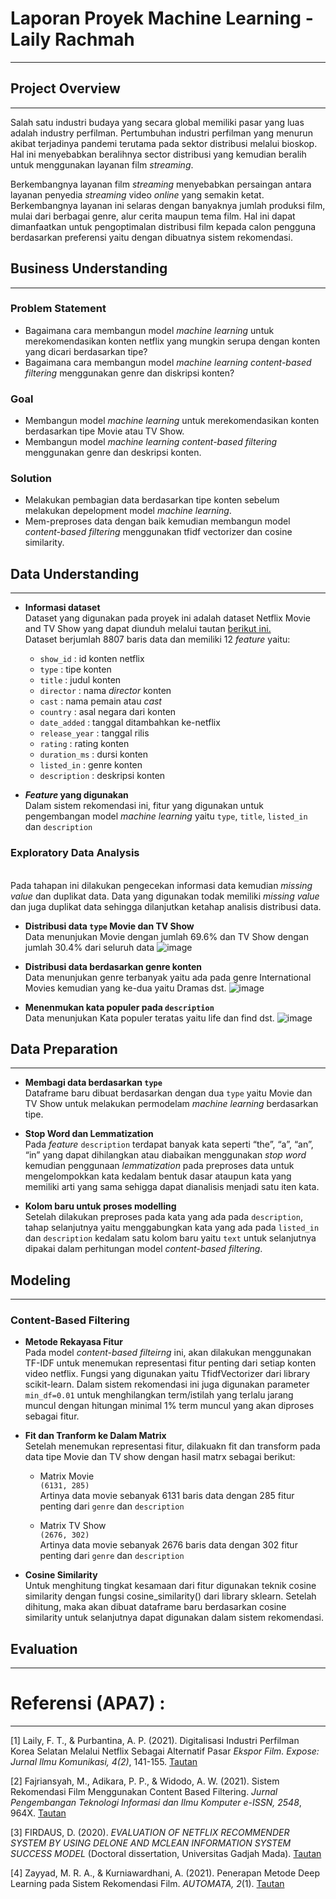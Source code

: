 # Laporan Proyek Machine Learning - Laily Rachmah
---

## Project Overview
---
Salah satu industri budaya yang secara global memiliki pasar yang luas adalah industry perfilman. Pertumbuhan industri perfilman yang menurun akibat terjadinya pandemi terutama pada sektor distribusi melalui bioskop. Hal ini menyebabkan beralihnya sector distribusi yang kemudian beralih untuk menggunakan layanan film _streaming_. 

Berkembangnya layanan film _streaming_ menyebabkan persaingan antara layanan penyedia _streaming_ video _online_ yang semakin ketat. Berkembangnya layanan ini selaras dengan banyaknya jumlah produksi film, mulai dari berbagai genre, alur cerita maupun tema film. Hal ini dapat dimanfaatkan untuk pengoptimalan distribusi film kepada calon pengguna berdasarkan preferensi yaitu dengan dibuatnya sistem rekomendasi. 



## Business Understanding
---

### Problem Statement
* Bagaimana cara membangun model _machine learning_ untuk merekomendasikan konten netflix yang mungkin serupa dengan konten yang dicari berdasarkan tipe?
* Bagaimana cara membangun model _machine learning content-based filtering_ menggunakan genre dan diskripsi konten?


### Goal
* Membangun model _machine learning_ untuk merekomendasikan konten berdasarkan tipe Movie atau TV Show.
* Membangun model _machine learning content-based filtering_ menggunakan genre dan deskripsi konten.


### Solution
* Melakukan pembagian data berdasarkan tipe konten sebelum melakukan depelopment model _machine learning_.
* Mem-preproses data dengan baik kemudian membangun model _content-based filtering_ menggunakan tfidf vectorizer dan cosine similarity.



## Data Understanding
---
- **Informasi dataset**
  <br>Dataset yang digunakan pada proyek ini adalah dataset Netflix Movie and TV Show yang dapat diunduh melalui tautan [berikut ini.](https://www.kaggle.com/datasets/shivamb/netflix-shows?datasetId=434238&searchQuery=recom)
  <br>Dataset berjumlah 8807 baris data dan memiliki 12 _feature_ yaitu:
    *   `show_id` : id konten netflix
    *   `type` : tipe konten
    *   `title` : judul konten
    *   `director` : nama _director_ konten
    *   `cast` : nama pemain atau _cast_
    *   `country` : asal negara dari konten
    *   `date_added` : tanggal ditambahkan ke-netflix
    *   `release_year` : tanggal rilis
    *   `rating` : rating konten
    *   `duration_ms` : dursi konten
    *   `listed_in` : genre konten
    *   `description` : deskripsi konten

- **_Feature_ yang digunakan**
  <br>Dalam sistem rekomendasi ini, fitur yang digunakan untuk pengembangan model _machine learning_ yaitu `type`, `title`, `listed_in` dan `description`

### Exploratory Data Analysis
<br> Pada tahapan ini dilakukan pengecekan informasi data kemudian _missing value_ dan duplikat data. Data yang digunakan todak memiliki _missing value_ dan juga duplikat data sehingga dilanjutkan ketahap analisis distribusi data.
- **Distribusi data `type` Movie dan TV Show**
  <br>Data menunjukan Movie dengan jumlah 69.6% dan TV Show dengan jumlah 30.4% dari seluruh data
  ![image](https://user-images.githubusercontent.com/91611703/191995037-7c0470f4-ba47-434b-9401-3193642c9b6a.png)

- **Distribusi data berdasarkan genre konten**
  <br>Data menunjukan genre terbanyak yaitu ada pada genre International Movies kemudian yang ke-dua yaitu Dramas dst.
  ![image](https://user-images.githubusercontent.com/91611703/191995085-1fd287d6-2769-42a7-8b90-7d91d5af9e54.png)

- **Menenmukan kata populer pada `description`**
  <br>Data menunjukan Kata populer teratas yaitu life dan find dst.
  ![image](https://user-images.githubusercontent.com/91611703/191995113-e4534a22-4d67-48de-a11c-c2f4f8dcb87a.png)


## Data Preparation
---
- **Membagi data berdasarkan `type`**
  <br>Dataframe baru dibuat berdasarkan dengan dua `type` yaitu Movie dan TV Show untuk melakukan permodelam _machine learning_ berdasarkan tipe.
  
- **Stop Word dan Lemmatization**
  <br>Pada _feature_ `description` terdapat banyak kata seperti “the”, “a”, “an”, “in” yang dapat dihilangkan atau diabaikan menggunakan _stop word_ kemudian penggunaan _lemmatization_ pada preproses data untuk mengelompokkan kata kedalam bentuk dasar ataupun kata yang memiliki arti yang sama sehigga dapat dianalisis menjadi satu iten kata.
  
- **Kolom baru untuk proses modelling**
  <br>Setelah dilakukan preproses pada kata yang ada pada `description`, tahap selanjutnya yaitu menggabungkan kata yang ada pada `listed_in` dan `description` kedalam satu kolom baru yaitu `text` untuk selanjutnya dipakai dalam perhitungan model _content-based filtering_.


## Modeling
---
### Content-Based Filtering

- **Metode Rekayasa Fitur**
  <br>Pada model _content-based filteirng_ ini, akan dilakukan menggunakan TF-IDF untuk menemukan representasi fitur penting dari setiap konten video netflix. Fungsi yang digunakan yaitu TfidfVectorizer dari library scikit-learn. Dalam sistem rekomendasi ini juga digunakan parameter `min_df=0.01` untuk menghilangkan term/istilah yang terlalu jarang muncul dengan hitungan minimal 1% term muncul yang akan diproses sebagai fitur.
  
- **Fit dan Tranform ke Dalam Matrix**
  <br>Setelah menemukan representasi fitur, dilakuakn fit dan transform pada data tipe Movie dan TV show dengan hasil matrx sebagai berikut:
  * Matrix Movie
    <br>`(6131, 285)`
    <br>Artinya data movie sebanyak 6131 baris data dengan 285 fitur penting dari `genre` dan `description`
    
  * Matrix TV Show
    <br>`(2676, 302)`
    <br>Artinya data movie sebanyak 2676 baris data dengan 302 fitur penting dari `genre` dan `description`
    
- **Cosine Similarity**
  <br>Untuk menghitung tingkat kesamaan dari fitur digunakan teknik cosine similarity dengan fungsi cosine_similarity() dari library sklearn. Setelah dihitung, maka akan dibuat dataframe baru berdasarkan cosine similarity untuk selanjutnya dapat digunakan dalam sistem rekomendasi.


## Evaluation
---


# Referensi (APA7)  :
---
[1] Laily, F. T., & Purbantina, A. P. (2021). Digitalisasi Industri Perfilman Korea Selatan Melalui Netflix Sebagai Alternatif Pasar _Ekspor Film. Expose: Jurnal Ilmu Komunikasi, 4(2)_, 141-155. [Tautan](http://e-journal.president.ac.id/presunivojs/index.php/EXPOSE/article/view/1494)

[2] Fajriansyah, M., Adikara, P. P., & Widodo, A. W. (2021). Sistem Rekomendasi Film Menggunakan Content Based Filtering. _Jurnal Pengembangan Teknologi Informasi dan Ilmu Komputer e-ISSN, 2548_, 964X. [Tautan](http://j-ptiik.ub.ac.id/index.php/j-ptiik/article/download/9163/4159)

[3] FIRDAUS, D. (2020). _EVALUATION OF NETFLIX RECOMMENDER SYSTEM BY USING DELONE AND MCLEAN INFORMATION SYSTEM SUCCESS MODEL_ (Doctoral dissertation, Universitas Gadjah Mada). [Tautan](http://etd.repository.ugm.ac.id/penelitian/detail/196994)

[4] Zayyad, M. R. A., & Kurniawardhani, A. (2021). Penerapan Metode Deep Learning pada Sistem Rekomendasi Film. _AUTOMATA, 2_(1). [Tautan](https://journal.uii.ac.id/AUTOMATA/article/view/17426)
